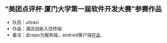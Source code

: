 ## “美团点评杯·厦门大学第一届软件开发大赛”参赛作品
- 队伍：ultraci
- 作品：酒店自助入住终端
- 备注：此repo为服务端，android客户端[在此](https://github.com/luoxin1992/HotelCheckInClient)
